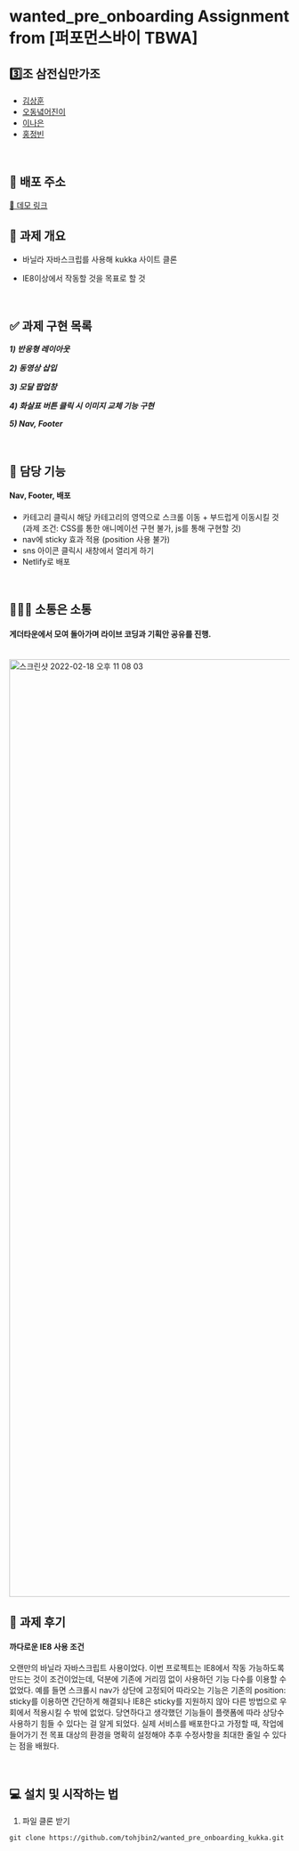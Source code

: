 # wanted_pre_onboarding Assignment from [퍼포먼스바이 TBWA]

## 3️⃣조 삼전십만가조

- [김상훈](https://github.com/Ho0on)
- [오동녘어진이](https://github.com/eojine94)
- [이나은](https://github.com/cotton-cotton)
- [홍정빈](https://github.com/tohjbin2)

<br>

## 🚀 배포 주소

[🔗 데모 링크](https://jovial-hodgkin-6ee749.netlify.app/)

## 🥑 과제 개요

- 바닐라 자바스크립를 사용해 kukka 사이트 클론
- IE8이상에서 작동할 것을 목표로 할 것

  <br>

## ✅ 과제 구현 목록

**_1) 반응형 레이아웃_**

**_2) 동영상 삽입_**

**_3) 모달 팝업창_**

**_4) 화살표 버튼 클릭 시 이미지 교체 기능 구현_**

**_5) Nav, Footer_**

<br>

## 🤚 담당 기능

#### Nav, Footer, 배포
- 카테고리 클릭시 해당 카테고리의 영역으로 스크롤 이동 + 부드럽게 이동시킬 것 
(과제 조건: CSS를 통한 애니메이션 구현 불가, js를 통해 구현할 것)
- nav에 sticky 효과 적용 (position 사용 불가)
- sns 아이콘 클릭시 새창에서 열리게 하기
- Netlify로 배포

<br>

## 👨🏼‍💻 소통은 소통

#### 게더타운에서 모여 돌아가며 라이브 코딩과 기획안 공유를 진행.

<br>

  <img width="1684" alt="스크린샷 2022-02-18 오후 11 08 03" src="https://user-images.githubusercontent.com/63281199/155203331-b52a2e77-c0d4-4de2-aaa3-4597854224e0.png">

<br>

## 🍉 과제 후기

#### 까다로운 IE8 사용 조건

오랜만의 바닐라 자바스크립트 사용이었다. 이번 프로젝트는 IE8에서 작동 가능하도록 만드는 것이 조건이었는데, 덕분에 기존에 거리낌 없이 사용하던 기능 다수를 이용할 수 없었다. 예를 들면 스크롤시 nav가 상단에 고정되어 따라오는 기능은 기존의 position: sticky를 이용하면 간단하게 해결되나 IE8은 sticky를 지원하지 않아 다른 방법으로 우회에서 적용시킬 수 밖에 없었다. 당연하다고 생각했던 기능들이 플랫폼에 따라 상당수 사용하기 힘들 수 있다는 걸 알게 되었다. 실제 서비스를 배포한다고 가정할 때, 작업에 들어가기 전 목표 대상의 환경을 명확히 설정해야 추후 수정사항을 최대한 줄일 수 있다는 점을 배웠다.

<br>

## 💻 설치 및 시작하는 법

1. 파일 클론 받기

```
git clone https://github.com/tohjbin2/wanted_pre_onboarding_kukka.git
```
